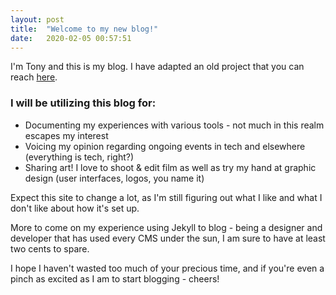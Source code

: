 ```yaml
---
layout: post
title:  "Welcome to my new blog!"
date:   2020-02-05 00:57:51
---
```


I'm Tony and this is my blog. 
I have adapted an old project that you can reach [here](https://github.com/mx3m/hikari-for-jekyll). 

### I will be utilizing this blog for:

* Documenting my experiences with various tools - not much in this realm escapes my interest
* Voicing my opinion regarding ongoing events in tech and elsewhere (everything is tech, right?)
* Sharing art! I love to shoot & edit film as well as try my hand at graphic design (user interfaces, logos, you name it)

Expect this site to change a lot, as I'm still figuring out what I like and what I don't like about how it's set up. 

More to come on my experience using Jekyll to blog -  being a designer and developer that has used every CMS under the sun, I am sure to have at least two cents to spare.

I hope I haven't wasted too much of your precious time, and if you're even a pinch as excited as I am to start blogging - cheers!

